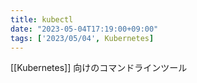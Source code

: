 ```yaml
---
title: kubectl
date: "2023-05-04T17:19:00+09:00"
tags: ['2023/05/04', Kubernetes]
---
```


[[Kubernetes]] 向けのコマンドラインツール

